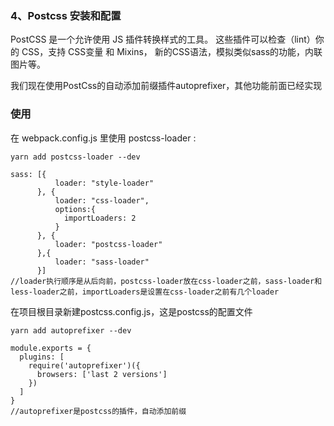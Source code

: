 ### 4、Postcss 安装和配置 ###
PostCSS 是一个允许使用 JS 插件转换样式的工具。 这些插件可以检查（lint）你的 CSS，支持 CSS变量 和 Mixins， 新的CSS语法，模拟类似sass的功能，内联图片等。

我们现在使用PostCss的自动添加前缀插件autoprefixer，其他功能前面已经实现
### 使用 ###

在 webpack.config.js 里使用 postcss-loader :

    yarn add postcss-loader --dev

    sass: [{
              loader: "style-loader"
          }, {
              loader: "css-loader",
              options:{
                importLoaders: 2
              }
          }, {
              loader: "postcss-loader"
          },{
              loader: "sass-loader"
          }]
    //loader执行顺序是从后向前，postcss-loader放在css-loader之前，sass-loader和less-loader之前，importLoaders是设置在css-loader之前有几个loader

在项目根目录新建postcss.config.js，这是postcss的配置文件

    yarn add autoprefixer --dev

    module.exports = {
      plugins: [
        require('autoprefixer')({
          browsers: ['last 2 versions']
        })
      ]
    }
    //autoprefixer是postcss的插件，自动添加前缀

